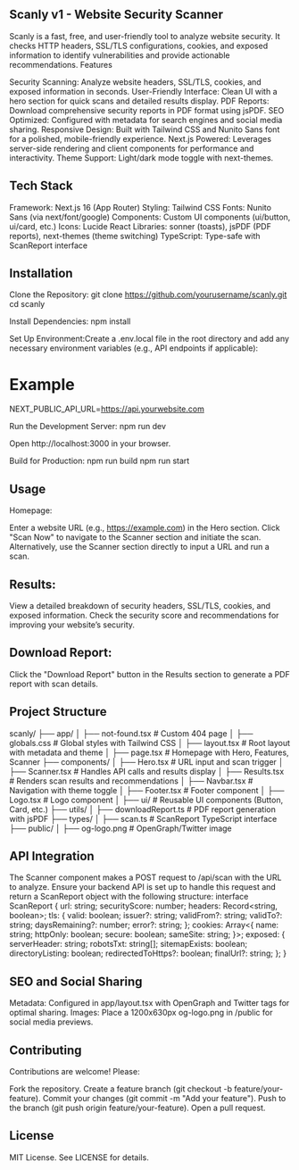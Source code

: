 ## Scanly v1 - Website Security Scanner
Scanly is a fast, free, and user-friendly tool to analyze website security. It checks HTTP headers, SSL/TLS configurations, cookies, and exposed information to identify vulnerabilities and provide actionable recommendations.
Features

Security Scanning: Analyze website headers, SSL/TLS, cookies, and exposed information in seconds.
User-Friendly Interface: Clean UI with a hero section for quick scans and detailed results display.
PDF Reports: Download comprehensive security reports in PDF format using jsPDF.
SEO Optimized: Configured with metadata for search engines and social media sharing.
Responsive Design: Built with Tailwind CSS and Nunito Sans font for a polished, mobile-friendly experience.
Next.js Powered: Leverages server-side rendering and client components for performance and interactivity.
Theme Support: Light/dark mode toggle with next-themes.

## Tech Stack

Framework: Next.js 16 (App Router)
Styling: Tailwind CSS
Fonts: Nunito Sans (via next/font/google)
Components: Custom UI components (ui/button, ui/card, etc.)
Icons: Lucide React
Libraries: sonner (toasts), jsPDF (PDF reports), next-themes (theme switching)
TypeScript: Type-safe with ScanReport interface

## Installation

Clone the Repository:
git clone https://github.com/yourusername/scanly.git
cd scanly


Install Dependencies:
npm install


Set Up Environment:Create a .env.local file in the root directory and add any necessary environment variables (e.g., API endpoints if applicable):
# Example
NEXT_PUBLIC_API_URL=https://api.yourwebsite.com


Run the Development Server:
npm run dev

Open http://localhost:3000 in your browser.

Build for Production:
npm run build
npm run start



## Usage

Homepage:

Enter a website URL (e.g., https://example.com) in the Hero section.
Click "Scan Now" to navigate to the Scanner section and initiate the scan.
Alternatively, use the Scanner section directly to input a URL and run a scan.


## Results:

View a detailed breakdown of security headers, SSL/TLS, cookies, and exposed information.
Check the security score and recommendations for improving your website’s security.


## Download Report:

Click the "Download Report" button in the Results section to generate a PDF report with scan details.



## Project Structure
scanly/
├── app/
│   ├── not-found.tsx        # Custom 404 page
│   ├── globals.css          # Global styles with Tailwind CSS
│   ├── layout.tsx           # Root layout with metadata and theme
│   ├── page.tsx             # Homepage with Hero, Features, Scanner
├── components/
│   ├── Hero.tsx             # URL input and scan trigger
│   ├── Scanner.tsx          # Handles API calls and results display
│   ├── Results.tsx          # Renders scan results and recommendations
│   ├── Navbar.tsx           # Navigation with theme toggle
│   ├── Footer.tsx           # Footer component
│   ├── Logo.tsx             # Logo component
│   ├── ui/                  # Reusable UI components (Button, Card, etc.)
├── utils/
│   ├── downloadReport.ts    # PDF report generation with jsPDF
├── types/
│   ├── scan.ts              # ScanReport TypeScript interface
├── public/
│   ├── og-logo.png          # OpenGraph/Twitter image

## API Integration
The Scanner component makes a POST request to /api/scan with the URL to analyze. Ensure your backend API is set up to handle this request and return a ScanReport object with the following structure:
interface ScanReport {
  url: string;
  securityScore: number;
  headers: Record<string, boolean>;
  tls: {
    valid: boolean;
    issuer?: string;
    validFrom?: string;
    validTo?: string;
    daysRemaining?: number;
    error?: string;
  };
  cookies: Array<{
    name: string;
    httpOnly: boolean;
    secure: boolean;
    sameSite: string;
  }>;
  exposed: {
    serverHeader: string;
    robotsTxt: string[];
    sitemapExists: boolean;
    directoryListing: boolean;
    redirectedToHttps?: boolean;
    finalUrl?: string;
  };
}

## SEO and Social Sharing

Metadata: Configured in app/layout.tsx with OpenGraph and Twitter tags for optimal sharing.
Images: Place a 1200x630px og-logo.png in /public for social media previews.

## Contributing
Contributions are welcome! Please:

Fork the repository.
Create a feature branch (git checkout -b feature/your-feature).
Commit your changes (git commit -m "Add your feature").
Push to the branch (git push origin feature/your-feature).
Open a pull request.

## License
MIT License. See LICENSE for details.